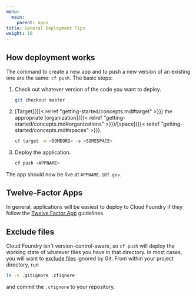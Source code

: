 ```yaml
---
menu:
  main:
    parent: apps
title: General Deployment Tips
weight: 10
---
```


## How deployment works

The command to create a new app and to push a new version of an existing one are the same: `cf push`. The basic steps:

1. Check out whatever version of the code you want to deploy.

    ```bash
    git checkout master
    ```

1. [Target]({{< relref "getting-started/concepts.md#target" >}}) the appropriate [organization]({{< relref "getting-started/concepts.md#organizations" >}})/[space]({{< relref "getting-started/concepts.md#spaces" >}}).

    ```bash
    cf target -o <SOMEORG> -s <SOMESPACE>
    ```
1. Deploy the application.

    ```bash
    cf push <APPNAME>
    ```

The app should now be live at `APPNAME.18f.gov`.

## Twelve-Factor Apps

In general, applications will be easiest to deploy to Cloud Foundry if they follow the [Twelve Factor App](http://12factor.net/) guidelines.

## Exclude files

Cloud Foundry isn't version-control-aware, so `cf push` will deploy the working state of whatever files you have in that directory. In most cases, you will want to [exclude files](http://docs.cloudfoundry.org/devguide/deploy-apps/prepare-to-deploy.html#exclude) ignored by Git. From within your project directory, run

```bash
ln -s .gitignore .cfignore
```

and commit the `.cfignore` to your repository.
